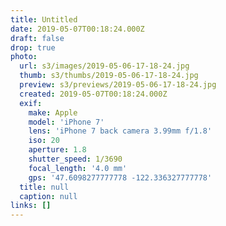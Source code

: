 ```yaml
---
title: Untitled
date: 2019-05-07T00:18:24.000Z
draft: false
drop: true
photo:
  url: s3/images/2019-05-06-17-18-24.jpg
  thumb: s3/thumbs/2019-05-06-17-18-24.jpg
  preview: s3/previews/2019-05-06-17-18-24.jpg
  created: 2019-05-07T00:18:24.000Z
  exif:
    make: Apple
    model: 'iPhone 7'
    lens: 'iPhone 7 back camera 3.99mm f/1.8'
    iso: 20
    aperture: 1.8
    shutter_speed: 1/3690
    focal_length: '4.0 mm'
    gps: '47.6098277777778 -122.336327777778'
  title: null
  caption: null
links: []
---
```


